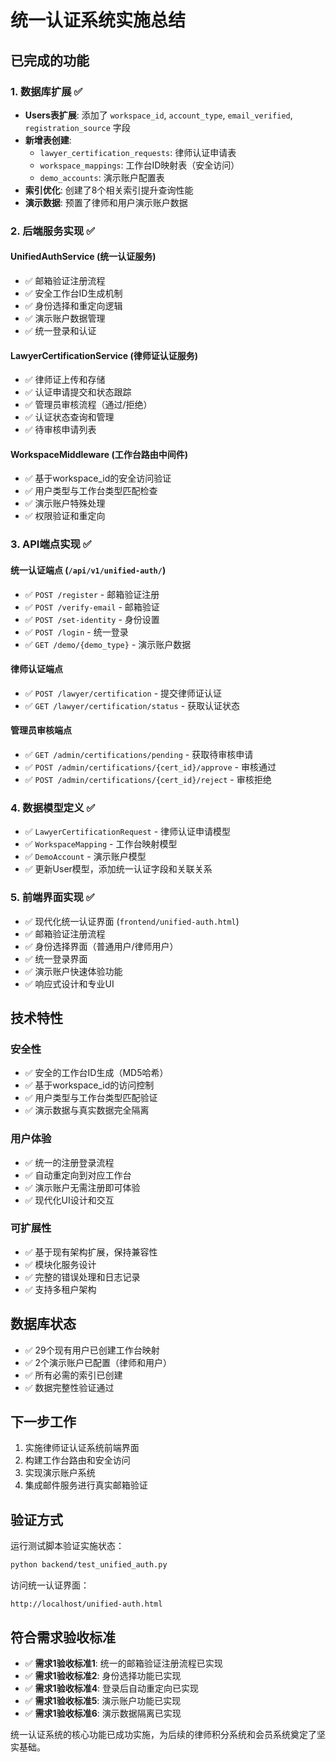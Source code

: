 # 统一认证系统实施总结

## 已完成的功能

### 1. 数据库扩展 ✅
- **Users表扩展**: 添加了 `workspace_id`, `account_type`, `email_verified`, `registration_source` 字段
- **新增表创建**:
  - `lawyer_certification_requests`: 律师认证申请表
  - `workspace_mappings`: 工作台ID映射表（安全访问）
  - `demo_accounts`: 演示账户配置表
- **索引优化**: 创建了8个相关索引提升查询性能
- **演示数据**: 预置了律师和用户演示账户数据

### 2. 后端服务实现 ✅

#### UnifiedAuthService (统一认证服务)
- ✅ 邮箱验证注册流程
- ✅ 安全工作台ID生成机制
- ✅ 身份选择和重定向逻辑
- ✅ 演示账户数据管理
- ✅ 统一登录和认证

#### LawyerCertificationService (律师证认证服务)
- ✅ 律师证上传和存储
- ✅ 认证申请提交和状态跟踪
- ✅ 管理员审核流程（通过/拒绝）
- ✅ 认证状态查询和管理
- ✅ 待审核申请列表

#### WorkspaceMiddleware (工作台路由中间件)
- ✅ 基于workspace_id的安全访问验证
- ✅ 用户类型与工作台类型匹配检查
- ✅ 演示账户特殊处理
- ✅ 权限验证和重定向

### 3. API端点实现 ✅

#### 统一认证端点 (`/api/v1/unified-auth/`)
- ✅ `POST /register` - 邮箱验证注册
- ✅ `POST /verify-email` - 邮箱验证
- ✅ `POST /set-identity` - 身份设置
- ✅ `POST /login` - 统一登录
- ✅ `GET /demo/{demo_type}` - 演示账户数据

#### 律师认证端点
- ✅ `POST /lawyer/certification` - 提交律师证认证
- ✅ `GET /lawyer/certification/status` - 获取认证状态

#### 管理员审核端点
- ✅ `GET /admin/certifications/pending` - 获取待审核申请
- ✅ `POST /admin/certifications/{cert_id}/approve` - 审核通过
- ✅ `POST /admin/certifications/{cert_id}/reject` - 审核拒绝

### 4. 数据模型定义 ✅
- ✅ `LawyerCertificationRequest` - 律师认证申请模型
- ✅ `WorkspaceMapping` - 工作台映射模型
- ✅ `DemoAccount` - 演示账户模型
- ✅ 更新User模型，添加统一认证字段和关联关系

### 5. 前端界面实现 ✅
- ✅ 现代化统一认证界面 (`frontend/unified-auth.html`)
- ✅ 邮箱验证注册流程
- ✅ 身份选择界面（普通用户/律师用户）
- ✅ 统一登录界面
- ✅ 演示账户快速体验功能
- ✅ 响应式设计和专业UI

## 技术特性

### 安全性
- ✅ 安全的工作台ID生成（MD5哈希）
- ✅ 基于workspace_id的访问控制
- ✅ 用户类型与工作台类型匹配验证
- ✅ 演示数据与真实数据完全隔离

### 用户体验
- ✅ 统一的注册登录流程
- ✅ 自动重定向到对应工作台
- ✅ 演示账户无需注册即可体验
- ✅ 现代化UI设计和交互

### 可扩展性
- ✅ 基于现有架构扩展，保持兼容性
- ✅ 模块化服务设计
- ✅ 完整的错误处理和日志记录
- ✅ 支持多租户架构

## 数据库状态
- ✅ 29个现有用户已创建工作台映射
- ✅ 2个演示账户已配置（律师和用户）
- ✅ 所有必需的索引已创建
- ✅ 数据完整性验证通过

## 下一步工作
1. 实施律师证认证系统前端界面
2. 构建工作台路由和安全访问
3. 实现演示账户系统
4. 集成邮件服务进行真实邮箱验证

## 验证方式
运行测试脚本验证实施状态：
```bash
python backend/test_unified_auth.py
```

访问统一认证界面：
```
http://localhost/unified-auth.html
```

## 符合需求验收标准
- ✅ **需求1验收标准1**: 统一的邮箱验证注册流程已实现
- ✅ **需求1验收标准2**: 身份选择功能已实现
- ✅ **需求1验收标准4**: 登录后自动重定向已实现
- ✅ **需求1验收标准5**: 演示账户功能已实现
- ✅ **需求1验收标准6**: 演示数据隔离已实现

统一认证系统的核心功能已成功实施，为后续的律师积分系统和会员系统奠定了坚实基础。
